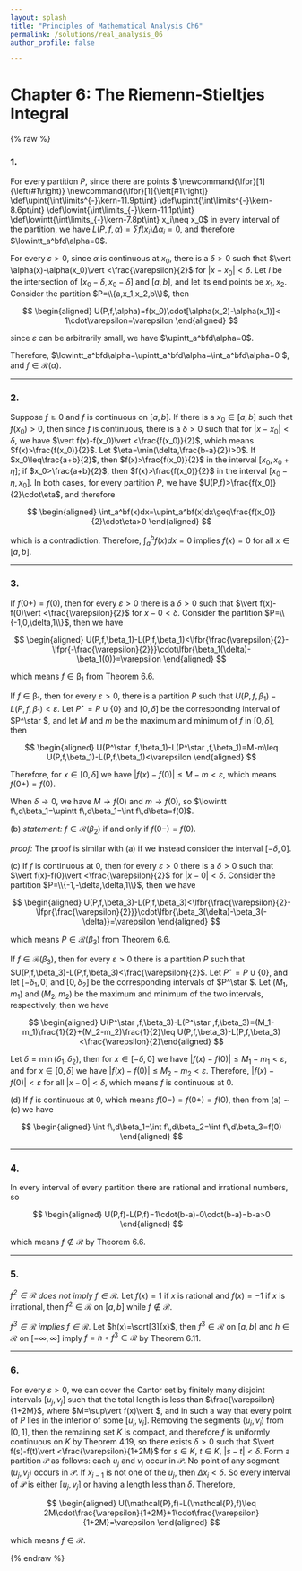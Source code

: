 ```yaml
---
layout: splash
title: "Principles of Mathematical Analysis Ch6"
permalink: /solutions/real_analysis_06
author_profile: false

---
```


# Chapter 6: The Riemenn-Stieltjes Integral

{% raw %}

### 1.

For every partition $P$, since there are points $
\newcommand{\lfpr}[1]{\left(#1\right)}
\newcommand{\lfbr}[1]{\left[#1\right]}
\def\upint{\int\limits^{-}\kern-11.9pt\int}
\def\upintt{\int\limits^{-}\kern-8.6pt\int}
\def\lowint{\int\limits_{-}\kern-11.1pt\int}
\def\lowintt{\int\limits_{-}\kern-7.8pt\int}
x_i\neq x_0$ in every interval of the partition, we have $L(P,f,\alpha)=\sum f(x_i)\Delta\alpha_i=0$, and therefore $\lowintt_a^bfd\alpha=0$.

For every $\varepsilon>0$, since $\alpha$ is continuous at $x_0$, there is a $\delta>0$ such that $\vert \alpha(x)-\alpha(x_0)\vert <\frac{\varepsilon}{2}$ for $\vert x-x_0\vert <\delta$. Let $I$ be the intersection of $[x_0-\delta,x_0-\delta]$ and $[a,b]$, and let its end points be $x_1,x_2$. Consider the partition $P=\\{a,x_1,x_2,b\\}$, then 

$$
\begin{aligned} 
U(P,f,\alpha)=f(x_0)\cdot[\alpha(x_2)-\alpha(x_1)]< 1\cdot\varepsilon=\varepsilon
\end{aligned}
$$

since $\varepsilon$ can be arbitrarily small, we have $\upintt_a^bfd\alpha=0$.

Therefore, $\lowintt_a^bfd\alpha=\upintt_a^bfd\alpha=\int_a^bfd\alpha=0 $, and $f\in \mathscr R(\alpha)$.

-----

### 2.

Suppose $f\geq0$ and $f$ is continuous on $[a,b]$. If there is a $x_0\in[a,b]$ such that $f(x_0)>0$, then since $f$ is continuous, there is a $\delta>0$ such that for $\vert x-x_0\vert <\delta$, we have $\vert f(x)-f(x_0)\vert <\frac{f(x_0)}{2}$, which means $f(x)>\frac{f(x_0)}{2}$. Let $\eta=\min(\delta,\frac{b-a}{2})>0$. If $x_0\leq\frac{a+b}{2}$, then $f(x)>\frac{f(x_0)}{2}$ in the interval $[x_0,x_0+\eta]$; if $x_0>\frac{a+b}{2}$, then $f(x)>\frac{f(x_0)}{2}$ in the interval $[x_0-\eta,x_0]$. In both cases, for every partition $P$, we have $U(P,f)>\frac{f(x_0)}{2}\cdot\eta$, and therefore

$$
\begin{aligned} 
\int_a^bf(x)dx=\upint_a^bf(x)dx\geq\frac{f(x_0)}{2}\cdot\eta>0
\end{aligned}
$$

which is a contradiction. Therefore, $\int_a^bf(x)dx=0$ implies $f(x)=0$ for all $x\in[a,b]$.

-----

### 3.

If $f(0+)=f(0)$, then for every $\varepsilon>0$ there is a $\delta>0$ such that $\vert f(x)-f(0)\vert <\frac{\varepsilon}{2}$ for $x-0<\delta$. Consider the partition $P=\\{-1,0,\delta,1\\}$, then we have

$$
\begin{aligned} 
U(P,f,\beta_1)-L(P,f,\beta_1)<\lfbr{\frac{\varepsilon}{2}-\lfpr{-\frac{\varepsilon}{2}}}\cdot\lfbr{\beta_1(\delta)-\beta_1(0)}=\varepsilon
\end{aligned}
$$

which means $f\in\mathscr{\beta}_1$ from Theorem 6.6.

If $f\in\mathscr{\beta}_1$, then for every $\varepsilon>0$, there is a partition $P$ such that $U(P,f,\beta_1)-L(P,f,\beta_1)<\varepsilon$. Let $P^\star =P\cup\{0\}$ and $[0,\delta]$ be the corresponding interval of $P^\star $, and let $M$ and $m$ be the maximum and minimum of $f$ in $[0,\delta]$, then 

$$
\begin{aligned} 
U(P^\star ,f,\beta_1)-L(P^\star ,f,\beta_1)=M-m\leq U(P,f,\beta_1)-L(P,f,\beta_1)<\varepsilon
\end{aligned}
$$

Therefore, for $x\in[0,\delta]$ we have $\vert f(x)-f(0)\vert \leq M-m<\varepsilon$, which means $f(0+)=f(0)$.

When $\delta\to0$, we have $M\to f(0)$ and $m\to f(0)$, so $\lowintt f\,d\beta_1=\upintt f\,d\beta_1=\int f\,d\beta=f(0)$.


(b) _statement:_ $f\in\mathscr{R}(\beta_2)$ if and only if $f(0-)=f(0)$.

_proof:_ The proof is similar with (a) if we instead consider the interval $[-\delta,0]$.


(c) If $f$ is continuous at $0$, then for every $\varepsilon>0$ there is a $\delta>0$ such that $\vert f(x)-f(0)\vert <\frac{\varepsilon}{2}$ for $\vert x-0\vert <\delta$. Consider the partition $P=\\{-1,-\delta,\delta,1\\}$, then we have

$$
\begin{aligned} 
U(P,f,\beta_3)-L(P,f,\beta_3)<\lfbr{\frac{\varepsilon}{2}-\lfpr{\frac{\varepsilon}{2}}}\cdot\lfbr{\beta_3(\delta)-\beta_3(-\delta)}=\varepsilon
\end{aligned}
$$

which means $P\in\mathscr{R}(\beta_3)$ from Theorem 6.6.

If $f\in\mathscr{R}(\beta_3)$, then for every $\varepsilon>0$ there is a partition $P$ such that $U(P,f,\beta_3)-L(P,f,\beta_3)<\frac{\varepsilon}{2}$. Let $P^\star =P\cup\{0\}$, and let $[-\delta_1,0]$ and $[0,\delta_2]$ be the corresponding intervals of $P^\star $. Let $(M_1,m_1)$ and $(M_2,m_2)$ be the maximum and minimum of the two intervals, respectively, then we have

$$
\begin{aligned} 
U(P^\star ,f,\beta_3)-L(P^\star ,f,\beta_3)=(M_1-m_1)\frac{1}{2}+(M_2-m_2)\frac{1}{2}\leq U(P,f,\beta_3)-L(P,f,\beta_3)
<\frac{\varepsilon}{2}\end{aligned}
$$

Let $\delta=\min(\delta_1,\delta_2)$, then for $x\in[-\delta,0]$ we have $\vert f(x)-f(0)\vert \leq M_1-m_1<\varepsilon$, and for $x\in[0,\delta]$ we have $\vert f(x)-f(0)\vert \leq M_2-m_2<\varepsilon$. Therefore, $\vert f(x)-f(0)\vert <\varepsilon$ for all $\vert x-0\vert <\delta$, which means $f$ is continuous at $0$.


(d) If $f$ is continuous at $0$, which means $f(0-)=f(0+)=f(0)$, then from (a) $\sim$ (c) we have 

$$
\begin{aligned} 
\int f\,d\beta_1=\int f\,d\beta_2=\int f\,d\beta_3=f(0)
\end{aligned}
$$

-----

### 4.

In every interval of every partition there are rational and irrational numbers, so 

$$
\begin{aligned} 
U(P,f)-L(P,f)=1\cdot(b-a)-0\cdot(b-a)=b-a>0
\end{aligned}
$$

which means $f\not\in\mathscr{R}$ by Theorem 6.6.

-----

### 5.

_$f^2\in\mathscr{R}$ does not imply $f\in\mathscr{R}$._ Let $f(x)=1$ if $x$ is rational and $f(x)=-1$ if $x$ is irrational, then $f^2\in\mathscr{R}$ on $[a,b]$ while $f\not\in\mathscr{R}$.

_$f^3\in\mathscr{R}$ implies $f\in\mathscr{R}$._ Let $h(x)=\sqrt[3]{x}$, then $f^3\in\mathscr{R}$ on $[a,b]$ and $h\in\mathscr{R}$ on $[-\infty,\infty]$ imply $f=h\circ f^3\in\mathscr{R}$ by Theorem 6.11.

-----

### 6.

For every $\varepsilon>0$, we can cover the Cantor set by finitely many disjoint intervals $[u_j,v_j]$ such that the total length is less than $\frac{\varepsilon}{1+2M}$, where $M=\sup\vert f(x)\vert $, and in such a way that every point of $P$ lies in the interior of some $[u_j,v_j]$. Removing the segments $(u_j,v_j)$ from $[0,1]$, then the remaining set $K$ is compact, and therefore $f$ is uniformly continuous on $K$ by Theorem 4.19, so there exists $\delta>0$ such that $\vert f(s)-f(t)\vert <\frac{\varepsilon}{1+2M}$ for $s\in K$, $t\in K$, $\vert s-t\vert <\delta$. Form a partition $\mathcal{P}$ as follows: each $u_j$ and $v_j$ occur in $\mathcal{P}$. No point of any segment $(u_j,v_j)$ occurs in $\mathcal{P}$. If $x_{i-1}$ is not one of the $u_j$, then $\Delta x_i<\delta$. So every interval of $\mathcal{P}$ is either $[u_j,v_j]$ or having a length less than $\delta$. Therefore,

$$
\begin{aligned} 
U(\mathcal{P},f)-L(\mathcal{P},f)\leq 2M\cdot\frac{\varepsilon}{1+2M}+1\cdot\frac{\varepsilon}{1+2M}=\varepsilon
\end{aligned}
$$

which means $f\in\mathscr{R}$.


{% endraw %}
